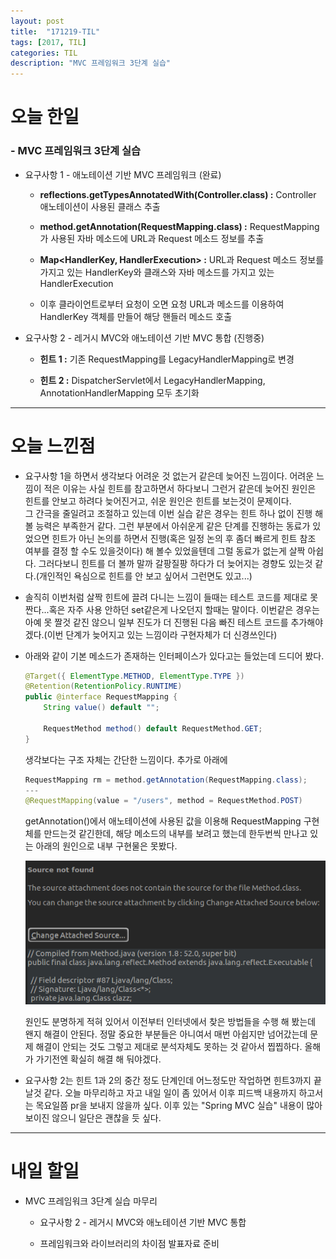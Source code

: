 ```yaml
---
layout: post
title:  "171219-TIL"
tags: [2017, TIL]
categories: TIL
description: "MVC 프레임워크 3단계 실습"
---
```


오늘 한일
========

### - MVC 프레임워크 3단계 실습  
  - 요구사항 1 - 애노테이션 기반 MVC 프레임워크 (완료)  

    - **reflections.getTypesAnnotatedWith(Controller.class) :** Controller 애노테이션이 사용된 클래스 추출  

    - **method.getAnnotation(RequestMapping.class) :** RequestMapping가 사용된 자바 메소드에 URL과 Request 메소드 정보를 추출   

    - **Map<HandlerKey, HandlerExecution> :** URL과 Request 메소드 정보를 가지고 있는 HandlerKey와 클래스와 자바 메소드를 가지고 있는 HandlerExecution   

    - 이후 클라이언트로부터 요청이 오면 요청 URL과 메소드를 이용하여 HandlerKey 객체를 만들어 해당 핸들러 메소드 호출

  - 요구사항 2 - 레거시 MVC와 애노테이션 기반 MVC 통합 (진행중)  

    - **힌트 1 :** 기존 RequestMapping를 LegacyHandlerMapping로 변경  

    - **힌트 2 :** DispatcherServlet에서 LegacyHandlerMapping, AnnotationHandlerMapping 모두 초기화

---

오늘 느낀점
==========

- 요구사항 1을 하면서 생각보다 어려운 것 없는거 같은데 늦어진 느낌이다. 어려운 느낌이 적은 이유는 사실 힌트를 참고하면서 하다보니 그런거 같은데 늦어진 원인은 힌트를 안보고 하려다 늦어진거고, 쉬운 원인은 힌트를 보는것이 문제이다.  
그 간극을 줄일려고 조절하고 있는데 이번 실습 같은 경우는 힌트 하나 없이 진행 해 볼 능력은 부족한거 같다. 그런 부분에서 아쉬운게 같은 단계를 진행하는 동료가 있었으면 힌트가 아닌 논의를 하면서 진행(혹은 일정 논의 후 좀더 빠르게 힌트 참조 여부를 결정 할 수도 있을것이다) 해 볼수 있었을텐데 그럴 동료가 없는게 살짝 아쉽다. 그러다보니 힌트를 더 볼까 말까 갈팡질팡 하다가 더 늦어지는 경향도 있는것 같다.(개인적인 욕심으로 힌트를 안 보고 싶어서 그런면도 있고...)  

- 솔직히 이번처럼 살짝 힌트에 끌려 다니는 느낌이 들때는 테스트 코드를 제대로 못 짠다...혹은 자주 사용 안하던 set같은게 나오던지 할때는 말이다. 이번같은 경우는 아예 못 짤것 같진 않으니 일부 진도가 더 진행된 다음 빠진 테스트 코드를 추가해야 겠다.(이번 단계가 늦어지고 있는 느낌이라 구현자체가 더 신경쓰인다)

- 아래와 같이 기본 메소드가 존재하는 인터페이스가 있다고는 들었는데 드디어 봤다.  

  ```java
  @Target({ ElementType.METHOD, ElementType.TYPE })
  @Retention(RetentionPolicy.RUNTIME)
  public @interface RequestMapping {
      String value() default "";

      RequestMethod method() default RequestMethod.GET;
  }
  ```   

  생각보다는 구조 자체는 간단한 느낌이다. 추가로 아래에  

  ```java
  RequestMapping rm = method.getAnnotation(RequestMapping.class);
  ---
  @RequestMapping(value = "/users", method = RequestMethod.POST)
  ```
  getAnnotation()에서 애노테이션에 사용된 값을 이용해 RequestMapping 구현체를 만드는것 같긴한데, 해당 메소드의 내부를 보려고 했는데 한두번씩 만나고 있는 아래의 원인으로 내부 구현물은 못봤다.  

  ![source_not_found](/images/til/source_not_found.png)  

  원인도 분명하게 적혀 있어서 이전부터 인터넷에서 찾은 방법들을 수행 해 봤는데 왠지 해결이 안된다. 정말 중요한 부분들은 아니여서 매번 아쉽지만 넘어갔는데 문제 해결이 안되는 것도 그렇고 제대로 분석자체도 못하는 것 같아서 찝찝하다. 올해가 가기전엔 확실히 해결 해 둬야겠다.  

- 요구사항 2는 힌트 1과 2의 중간 정도 단계인데 어느정도만 작업하면 힌트3까지 끝날것 같다. 오늘 마무리하고 자고 내일 일이 좀 있어서 이후 피드백 내용까지 하고서는 목요일쯤 pr을 보내지 않을까 싶다. 이후 있는 "Spring MVC 실습" 내용이 많아 보이진 않으니 일단은 괜찮을 듯 싶다.

---

내일 할일
=========

- MVC 프레임워크 3단계 실습 마무리

  - 요구사항 2 - 레거시 MVC와 애노테이션 기반 MVC 통합  

  - 프레임워크와 라이브러리의 차이점 발표자료 준비  

